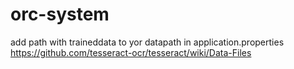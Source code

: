 # orc-system

add path with traineddata to yor datapath in application.properties
https://github.com/tesseract-ocr/tesseract/wiki/Data-Files

